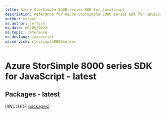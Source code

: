 ```yaml
---
title: Azure StorSimple 8000 series SDK for JavaScript
description: Reference for Azure StorSimple 8000 series SDK for JavaScript
author: xirzec
ms.author: jeffish
ms.data: 06/06/2023
ms.topic: reference
ms.devlang: javascript
ms.service: storsimple8000series
---
```

# Azure StorSimple 8000 series SDK for JavaScript - latest
## Packages - latest
[!INCLUDE [packages](storsimple-8000-series-index.md)]